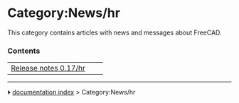 # Category:News/hr
This category contains articles with news and messages about FreeCAD.

### Contents

|     |     |     |
| --- | --- | --- |
| [Release notes 0.17/hr](Release_notes_0.17/hr.md) |



---
⏵ [documentation index](../README.md) > Category:News/hr
